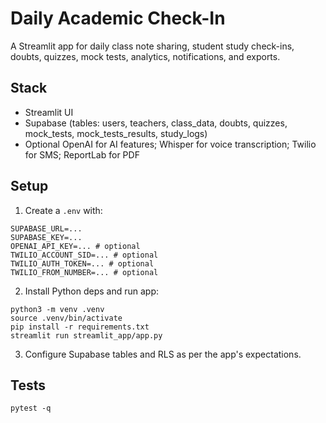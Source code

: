 # Daily Academic Check-In

A Streamlit app for daily class note sharing, student study check-ins, doubts, quizzes, mock tests, analytics, notifications, and exports.

## Stack
- Streamlit UI
- Supabase (tables: users, teachers, class_data, doubts, quizzes, mock_tests, mock_tests_results, study_logs)
- Optional OpenAI for AI features; Whisper for voice transcription; Twilio for SMS; ReportLab for PDF

## Setup
1. Create a `.env` with:
```
SUPABASE_URL=... 
SUPABASE_KEY=...
OPENAI_API_KEY=... # optional
TWILIO_ACCOUNT_SID=... # optional
TWILIO_AUTH_TOKEN=... # optional
TWILIO_FROM_NUMBER=... # optional
```

2. Install Python deps and run app:
```
python3 -m venv .venv
source .venv/bin/activate
pip install -r requirements.txt
streamlit run streamlit_app/app.py
```

3. Configure Supabase tables and RLS as per the app's expectations.

## Tests
```
pytest -q
```